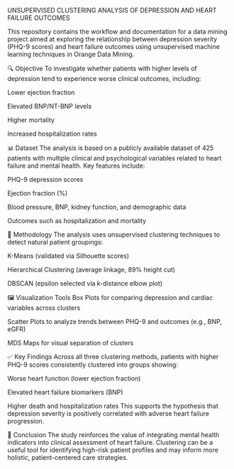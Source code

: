 UNSUPERVISED CLUSTERING ANALYSIS OF DEPRESSION AND HEART FAILURE OUTCOMES

This repository contains the workflow and documentation for a data mining project aimed at exploring the relationship between depression severity (PHQ-9 scores) and heart failure outcomes using unsupervised machine learning techniques in Orange Data Mining.

🔍 Objective
To investigate whether patients with higher levels of depression tend to experience worse clinical outcomes, including:

Lower ejection fraction

Elevated BNP/NT-BNP levels

Higher mortality

Increased hospitalization rates

📊 Dataset
The analysis is based on a publicly available dataset of 425 patients with multiple clinical and psychological variables related to heart failure and mental health.
Key features include:

PHQ-9 depression scores

Ejection fraction (%)

Blood pressure, BNP, kidney function, and demographic data

Outcomes such as hospitalization and mortality

🧪 Methodology
The analysis uses unsupervised clustering techniques to detect natural patient groupings:

K-Means (validated via Silhouette scores)

Hierarchical Clustering (average linkage, 89% height cut)

DBSCAN (epsilon selected via k-distance elbow plot)

🖼️ Visualization Tools
Box Plots for comparing depression and cardiac variables across clusters

Scatter Plots to analyze trends between PHQ-9 and outcomes (e.g., BNP, eGFR)

MDS Maps for visual separation of clusters

✅ Key Findings
Across all three clustering methods, patients with higher PHQ-9 scores consistently clustered into groups showing:

Worse heart function (lower ejection fraction)

Elevated heart failure biomarkers (BNP)

Higher death and hospitalization rates
This supports the hypothesis that depression severity is positively correlated with adverse heart failure progression.

🧠 Conclusion
The study reinforces the value of integrating mental health indicators into clinical assessment of heart failure. Clustering can be a useful tool for identifying high-risk patient profiles and may inform more holistic, patient-centered care strategies.

